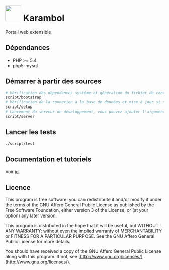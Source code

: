 # <img src="https://cdn.rawgit.com/Bornholm/karambol/develop/public/img/logo.svg" width="50" /> Karambol

Portail web extensible

## Dépendances

- PHP >= 5.4
- php5-mysql

## Démarrer à partir des sources

```bash
# Vérification des dépendances système et génération du fichier de configuration local
script/bootstrap
# Vérification de la connexion à la base de données et mise à jour si nécessaire
script/setup
# Lancement du serveur de développement, vous pouvez ajouter l'argument <port> si vous voulez modifier le port d'écoute par défaut (8080)
script/server
```

## Lancer les tests

```bash
./script/test
```

## Documentation et tutoriels

Voir [ici](./doc)

## Licence

This program is free software: you can redistribute it and/or modify
it under the terms of the GNU Affero General Public License as published by
the Free Software Foundation, either version 3 of the License, or
(at your option) any later version.

This program is distributed in the hope that it will be useful,
but WITHOUT ANY WARRANTY; without even the implied warranty of
MERCHANTABILITY or FITNESS FOR A PARTICULAR PURPOSE.  See the
GNU Affero General Public License for more details.

You should have received a copy of the GNU Affero General Public License
along with this program.  If not, see [http://www.gnu.org/licenses/](http://www.gnu.org/licenses/).

